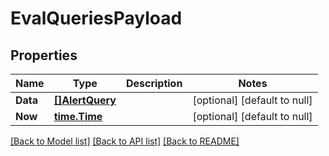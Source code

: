 # EvalQueriesPayload

## Properties
Name | Type | Description | Notes
------------ | ------------- | ------------- | -------------
**Data** | [**[]AlertQuery**](AlertQuery.md) |  | [optional] [default to null]
**Now** | [**time.Time**](time.Time.md) |  | [optional] [default to null]

[[Back to Model list]](../README.md#documentation-for-models) [[Back to API list]](../README.md#documentation-for-api-endpoints) [[Back to README]](../README.md)


